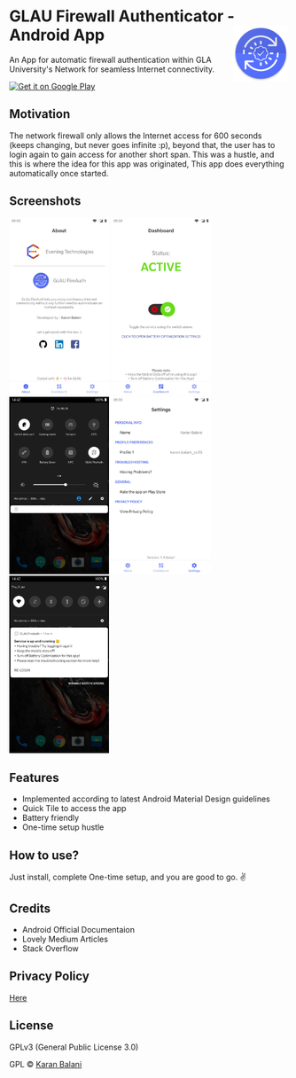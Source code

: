 # GLAU Firewall Authenticator - Android App <img src="/graphics/icon.png" align="right" width="100" height="100" />
An App for automatic firewall authentication within GLA University's Network for seamless Internet connectivity.

<a href='https://play.google.com/store/apps/details?id=com.krnblni.evetech.glaufirewallauthenticator'><img alt='Get it on Google Play' src='https://play.google.com/intl/en_us/badges/images/generic/en_badge_web_generic.png' height=90px/></a>

## Motivation
The network firewall only allows the Internet access for 600 seconds (keeps changing, but never goes infinite :p), beyond that, the user has to login again to gain access for another short span. This was a hustle, and this is where the idea for this app was originated, This app does everything automatically once started.

## Screenshots
<img src="/graphics/about.jpg" width="180" height="320" /> <img src="/graphics/dashboard.jpg" width="180" height="320" /> <img src="/graphics/quick tile.jpg" width="180" height="320" /> <img src="/graphics/settings.jpg" width="180" height="320" /> <img src="/graphics/foreground service.jpg" width="180" height="320" />

## Features
 - Implemented according to latest Android Material Design guidelines
 - Quick Tile to access the app
 - Battery friendly
 - One-time setup hustle

## How to use?
Just install, complete One-time setup, and you are good to go. ✌️

## Credits
 - Android Official Documentaion
 - Lovely Medium Articles
 - Stack Overflow

## Privacy Policy
[Here](https://www.freeprivacypolicy.com/privacy/view/7e565d8445e144f227709d97a645fee6)

## License
GPLv3 (General Public License 3.0) 

GPL © [Karan Balani]()
